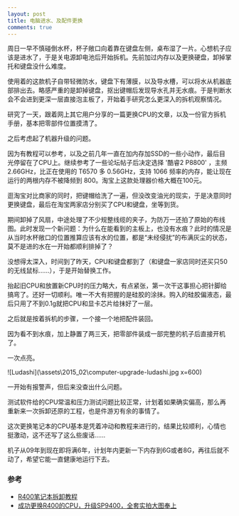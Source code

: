 ```yaml
---
layout: post
title: 电脑进水、及配件更换
comments: true
---
```


周日一早不慎碰倒水杯，杯子敞口向着靠在键盘左侧，桌布湿了一片。心想机子应该是进水了，于是关电源卸电池后开始拆机。先前加过内存以及更换硬盘，卸掉掌托和键盘没什么难度。

使用着的这款机子自带轻微防水，键盘下有薄膜，以及导水槽，可以将水从机器底部排出去。略感严重的是卸掉键盘，抠出键帽后发现导水孔并无水痕。于是判断水会不会进到更深一层直接泡主板了，开始着手研究怎么更深入的拆机观察情况。

研究了一天，跟着网上其它用户分享的一篇更换CPU的文章，以及一份官方拆机手册，基本把零部件位置摸清了。

之后考虑起了机器升级的问题。

因为有教程可以参考，以及之前几年一直在加内存加SSD的一些小动作，最后目光停留在了CPU上。继续参考了一些论坛帖子后决定选择 '酷睿2 P8800' ，主频 2.66GHz，比正在使用的 T6570 多 0.56GHz，支持 1066 频率的内存，能让现在运行的两根内存不被降频到 800。淘宝上这款处理器价格大概在100元。

逛淘宝对比商家的同时，把键帽给洗了一遍，但没改变油光的现实，于是决意同时更换键盘，最后在淘宝两家店分别买了CPU和键盘，坐等到货。

期间卸掉了风扇，中途处理了不少规整线缆的夹子，为防万一还拍了原始的布线图。此时发现一个新问题：为什么在能看到的主板上，也没有水痕？此时的情况是从当时水杯敞口的位置推算应该有水的位置，都是“未经侵扰”的布满灰尘的状态，莫不是进的水在一开始都顺利排掉了？

没想得太深入，时间到了昨天，CPU和键盘都到了（和键盘一家店同时还买只50的无线鼠标……），于是开始替换工作。

抬起旧CPU和放置新CPU时的压力略大，有点紧张，第一次干这事担心把针脚给搞弯了。还好一切顺利。唯一不大有把握的是硅胶的涂抹。购入的硅胶偏液态，最后只用了不到0.1g就把CPU和显卡芯片给抹好了一层。

之后就是按着拆机的步骤，一个接一个地把配件装回。

因为看不到水痕，加上静置了两三天，把零部件装成一部完整的机子后直接开机了。

一次点亮。

![Ludashi](\assets\2015_02\computer-upgrade-ludashi.jpg x=600)

一开始有报警声，但后来没查出什么问题。

测试软件给的CPU常温和压力测试问题比较正常，计划着如果确实偏高，那么再重新来一次拆卸还原的工程，也是件游刃有余的事情了。

这次更换笔记本的CPU基本是凭着冲动和教程来进行的，结果比较顺利，心情也挺激动，这不还写了这么些废话……

机子从09年到现在即将满6年，计划年内更新一下内存到6G或者8G，再往后就不动了，希望它能一直健康地运行下去。

### 参考

-  [R400笔记本拆卸教程](http://wenku.baidu.com/view/9fb16804a6c30c2259019eb7.html)
-  [成功更换R400的CPU，升级SP9400，全套实拍大图奉上](http://benyouhui.it168.com/thread-1242478-1-1.html)